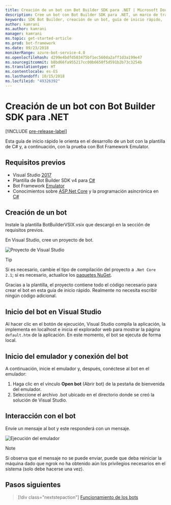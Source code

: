 ```yaml
---
title: Creación de un bot con Bot Builder SDK para .NET | Microsoft Docs
description: Cree un bot con Bot Builder SDK para .NET, un marco de trabajo eficaz para la creación de bots.
keywords: SDK Bot Builder, creación de un bot, guía de inicio rápido, .NET, introducción, bot de C#
author: kamrani
ms.author: kamrani
manager: kamrani
ms.topic: get-started-article
ms.prod: bot-framework
ms.date: 09/23/2018
monikerRange: azure-bot-service-4.0
ms.openlocfilehash: d299e4bdfd503475bf1ec560da2aff1d3a199e47
ms.sourcegitcommit: b8bd66fa955217cc00b6650f5d591b2b73c3254b
ms.translationtype: HT
ms.contentlocale: es-ES
ms.lasthandoff: 10/15/2018
ms.locfileid: "49326392"
---
```

# <a name="create-a-bot-with-the-bot-builder-sdk-for-net"></a>Creación de un bot con Bot Builder SDK para .NET
[!INCLUDE [pre-release-label](../includes/pre-release-label.md)]

Esta guía de inicio rápido le orienta en el desarrollo de un bot con la plantilla de C# y, a continuación, con la prueba con Bot Framework Emulator. 

## <a name="prerequisites"></a>Requisitos previos
- Visual Studio [2017](https://www.visualstudio.com/downloads)
- Plantilla de Bot Builder SDK v4 para [C#](https://botbuilder.myget.org/feed/aitemplates/package/vsix/BotBuilderV4.fbe0fc50-a6f1-4500-82a2-189314b7bea2)
- Bot Framework [Emulator](https://github.com/Microsoft/BotFramework-Emulator/releases)
- Conocimientos sobre [ASP.Net Core](https://docs.microsoft.com/aspnet/core/) y la programación asincrónica en [C#](https://docs.microsoft.com/en-us/dotnet/csharp/programming-guide/concepts/async/index)

## <a name="create-a-bot"></a>Creación de un bot
Instale la plantilla BotBuilderVSIX.vsix que descargó en la sección de requisitos previos. 

En Visual Studio, cree un proyecto de bot.

![Proyecto de Visual Studio](../media/azure-bot-quickstarts/bot-builder-dotnet-project.png)

> [!TIP] 
> Si es necesario, cambie el tipo de compilación del proyecto a ``.Net Core 2.1``; si es necesario, actualice los [paquetes NuGet](https://docs.microsoft.com/en-us/nuget/quickstart/install-and-use-a-package-in-visual-studio).

Gracias a la plantilla, el proyecto contiene todo el código necesario para crear el bot en esta guía de inicio rápido. Realmente no necesita escribir ningún código adicional.

## <a name="start-your-bot-in-visual-studio"></a>Inicio del bot en Visual Studio

Al hacer clic en el botón de ejecución, Visual Studio compila la aplicación, la implementa en localhost e inicia el explorador web para mostrar la página `default.htm` de la aplicación. En este momento, el bot se ejecuta de forma local.

## <a name="start-the-emulator-and-connect-your-bot"></a>Inicio del emulador y conexión del bot

A continuación, inicie el emulador y, después, conéctese al bot en el emulador:

1. Haga clic en el vínculo **Open bot** (Abrir bot) de la pestaña de bienvenida del emulador. 
2. Seleccione el archivo .bot ubicado en el directorio donde se creó la solución de Visual Studio.

## <a name="interact-with-your-bot"></a>Interacción con el bot

Envíe un mensaje al bot y este responderá con un mensaje.

![Ejecución del emulador](../media/emulator-v4/emulator-running.png)

> [!NOTE]
> Si observa que el mensaje no se puede enviar, puede que deba reiniciar la máquina dado que ngrok no ha obtenido aún los privilegios necesarios en el sistema (solo debe hacerse una vez).

## <a name="next-steps"></a>Pasos siguientes

> [!div class="nextstepaction"]
> [Funcionamiento de los bots](../v4sdk/bot-builder-basics.md) 
